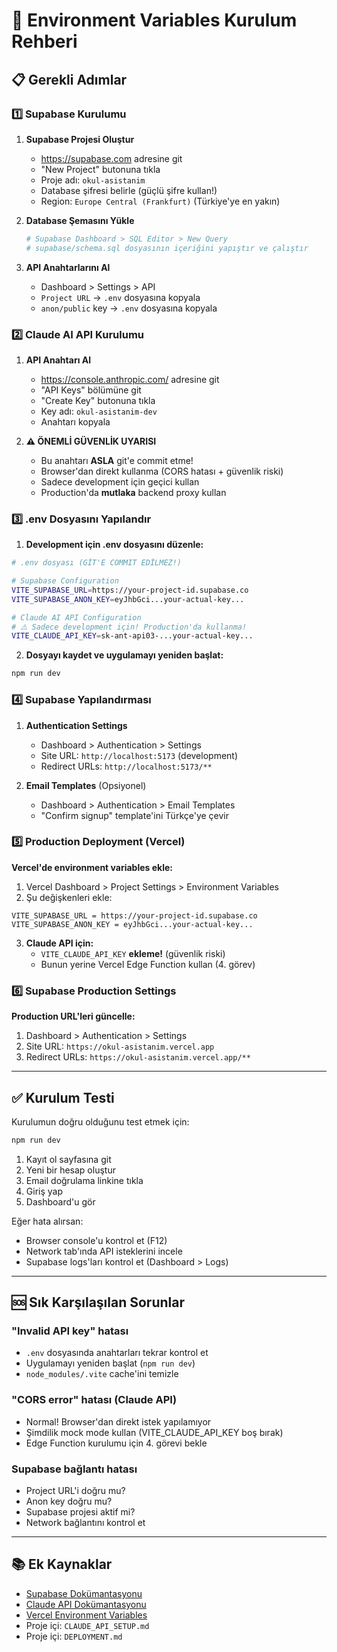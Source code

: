 # 🔧 Environment Variables Kurulum Rehberi

## 📋 Gerekli Adımlar

### 1️⃣ Supabase Kurulumu

1. **Supabase Projesi Oluştur**
   - https://supabase.com adresine git
   - "New Project" butonuna tıkla
   - Proje adı: `okul-asistanim`
   - Database şifresi belirle (güçlü şifre kullan!)
   - Region: `Europe Central (Frankfurt)` (Türkiye'ye en yakın)

2. **Database Şemasını Yükle**
   ```bash
   # Supabase Dashboard > SQL Editor > New Query
   # supabase/schema.sql dosyasının içeriğini yapıştır ve çalıştır
   ```

3. **API Anahtarlarını Al**
   - Dashboard > Settings > API
   - `Project URL` → `.env` dosyasına kopyala
   - `anon/public` key → `.env` dosyasına kopyala

### 2️⃣ Claude AI API Kurulumu

1. **API Anahtarı Al**
   - https://console.anthropic.com/ adresine git
   - "API Keys" bölümüne git
   - "Create Key" butonuna tıkla
   - Key adı: `okul-asistanim-dev`
   - Anahtarı kopyala

2. **⚠️ ÖNEMLİ GÜVENLİK UYARISI**
   - Bu anahtarı **ASLA** git'e commit etme!
   - Browser'dan direkt kullanma (CORS hatası + güvenlik riski)
   - Sadece development için geçici kullan
   - Production'da **mutlaka** backend proxy kullan

### 3️⃣ .env Dosyasını Yapılandır

1. **Development için .env dosyasını düzenle:**

```bash
# .env dosyası (GİT'E COMMIT EDİLMEZ!)

# Supabase Configuration
VITE_SUPABASE_URL=https://your-project-id.supabase.co
VITE_SUPABASE_ANON_KEY=eyJhbGci...your-actual-key...

# Claude AI API Configuration
# ⚠️ Sadece development için! Production'da kullanma!
VITE_CLAUDE_API_KEY=sk-ant-api03-...your-actual-key...
```

2. **Dosyayı kaydet ve uygulamayı yeniden başlat:**

```bash
npm run dev
```

### 4️⃣ Supabase Yapılandırması

1. **Authentication Settings**
   - Dashboard > Authentication > Settings
   - Site URL: `http://localhost:5173` (development)
   - Redirect URLs: `http://localhost:5173/**`

2. **Email Templates** (Opsiyonel)
   - Dashboard > Authentication > Email Templates
   - "Confirm signup" template'ini Türkçe'ye çevir

### 5️⃣ Production Deployment (Vercel)

**Vercel'de environment variables ekle:**

1. Vercel Dashboard > Project Settings > Environment Variables
2. Şu değişkenleri ekle:

```
VITE_SUPABASE_URL = https://your-project-id.supabase.co
VITE_SUPABASE_ANON_KEY = eyJhbGci...your-actual-key...
```

3. **Claude API için:**
   - `VITE_CLAUDE_API_KEY` **ekleme!** (güvenlik riski)
   - Bunun yerine Vercel Edge Function kullan (4. görev)

### 6️⃣ Supabase Production Settings

**Production URL'leri güncelle:**

1. Dashboard > Authentication > Settings
2. Site URL: `https://okul-asistanim.vercel.app`
3. Redirect URLs: `https://okul-asistanim.vercel.app/**`

---

## ✅ Kurulum Testi

Kurulumun doğru olduğunu test etmek için:

```bash
npm run dev
```

1. Kayıt ol sayfasına git
2. Yeni bir hesap oluştur
3. Email doğrulama linkine tıkla
4. Giriş yap
5. Dashboard'u gör

Eğer hata alırsan:
- Browser console'u kontrol et (F12)
- Network tab'ında API isteklerini incele
- Supabase logs'ları kontrol et (Dashboard > Logs)

---

## 🆘 Sık Karşılaşılan Sorunlar

### "Invalid API key" hatası
- `.env` dosyasında anahtarları tekrar kontrol et
- Uygulamayı yeniden başlat (`npm run dev`)
- `node_modules/.vite` cache'ini temizle

### "CORS error" hatası (Claude API)
- Normal! Browser'dan direkt istek yapılamıyor
- Şimdilik mock mode kullan (VITE_CLAUDE_API_KEY boş bırak)
- Edge Function kurulumu için 4. görevi bekle

### Supabase bağlantı hatası
- Project URL'i doğru mu?
- Anon key doğru mu?
- Supabase projesi aktif mi?
- Network bağlantını kontrol et

---

## 📚 Ek Kaynaklar

- [Supabase Dokümantasyonu](https://supabase.com/docs)
- [Claude API Dokümantasyonu](https://docs.anthropic.com)
- [Vercel Environment Variables](https://vercel.com/docs/environment-variables)
- Proje içi: `CLAUDE_API_SETUP.md`
- Proje içi: `DEPLOYMENT.md`
